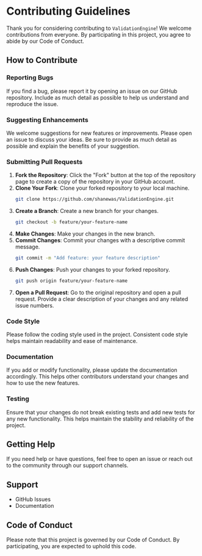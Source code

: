 # Contributing Guidelines

Thank you for considering contributing to `ValidationEngine`! We welcome contributions from everyone. By participating in this project, you agree to abide by our Code of Conduct.

## How to Contribute

### Reporting Bugs

If you find a bug, please report it by opening an issue on our GitHub repository. Include as much detail as possible to help us understand and reproduce the issue.

### Suggesting Enhancements

We welcome suggestions for new features or improvements. Please open an issue to discuss your ideas. Be sure to provide as much detail as possible and explain the benefits of your suggestion.

### Submitting Pull Requests

1. **Fork the Repository**: Click the "Fork" button at the top of the repository page to create a copy of the repository in your GitHub account.
2. **Clone Your Fork**: Clone your forked repository to your local machine.
   ```bash
   git clone https://github.com/shanewas/ValidationEngine.git
   ```
3. **Create a Branch**: Create a new branch for your changes.
   ```bash
   git checkout -b feature/your-feature-name
   ```
4. **Make Changes**: Make your changes in the new branch.
5. **Commit Changes**: Commit your changes with a descriptive commit message.
   ```bash
   git commit -m "Add feature: your feature description"
   ```
6. **Push Changes**: Push your changes to your forked repository.
   ```bash
   git push origin feature/your-feature-name
   ```
7. **Open a Pull Request**: Go to the original repository and open a pull request. Provide a clear description of your changes and any related issue numbers.

### Code Style

Please follow the coding style used in the project. Consistent code style helps maintain readability and ease of maintenance.

### Documentation

If you add or modify functionality, please update the documentation accordingly. This helps other contributors understand your changes and how to use the new features.

### Testing

Ensure that your changes do not break existing tests and add new tests for any new functionality. This helps maintain the stability and reliability of the project.

## Getting Help

If you need help or have questions, feel free to open an issue or reach out to the community through our support channels.

## Support

- GitHub Issues
- Documentation

## Code of Conduct

Please note that this project is governed by our Code of Conduct. By participating, you are expected to uphold this code.
